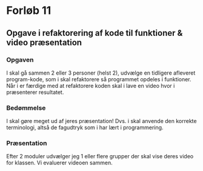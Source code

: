 # Forløb 11
## Opgave i refaktorering af kode til funktioner & video præsentation

### Opgaven
I skal gå sammen 2 eller 3 personer (helst 2), udvælge en tidligere afleveret program-kode, som i skal refaktorere så programmet opdeles i funktioner.
Når i er færdige med at refaktorere koden skal i lave en video hvor i præsenterer resultatet.

### Bedømmelse
I skal gøre meget ud af jeres præsentation! Dvs. i skal anvende den korrekte terminologi, altså de fagudtryk som i har lært i programmering.

### Præsentation
Efter 2 moduler udvælger jeg 1 eller flere grupper der skal vise deres video for klassen.
Vi evaluerer videoen sammen.

